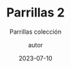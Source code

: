 ---
layout: _parrillas/_parrillas-collection2.njk
permalink: /parrillas-collection2/

title: Parrillas 2
subtitle: Parrillas colección
image: /assets/static/images/7.jpg
author: autor
date: 2023-07-10
tags: ["page"]
imageAlt: Contacta
descripcion: Parrillas
---